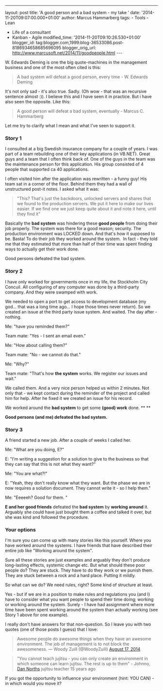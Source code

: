 ---
layout: post
title: 'A good person and a bad system - my take '
date: '2014-11-20T09:07:00.000+01:00'
author: Marcus Hammarberg
tags: -
Tools - Lean
  - Life of a consultant
   - Kanban - Agile
modified_time: '2014-11-20T09:10:26.530+01:00'
blogger_id: tag:blogger.com,1999:blog-36533086.post-8186934658685696095
blogger_orig_url: http://www.marcusoft.net/2014/11/goodpeople.html ---

<div dir="ltr" style="text-align: left;" trbidi="on">

W. Edwards Deming is one the big quote-machines in the management
business and one of the most often cited is this:

> A bad system will defeat a good person, every time - W. Edwards
> Deming 

It's not only sad - it's also true. Sadly. (Oh wow - that was an
recursive sentence almost :)). I believe this and I have seen it in
practice. But i have also seen the opposite. Like this:

> A good person will defeat a bad system, eventually - Marcus C.
> Hammarberg

Let me try to clarify what I mean and what I've seen to support it.



### Story 1

<div>

I consulted at a big Swedish insurance company for a couple of years. I
was part of a team rebuilding one of their key applications (in VB.NET).
Great guys and a team that I often think back of. One of the guys in the
team was the maintenance person for this application. His group
consisted of 4 people that supported ca 40 applications. 

</div>

<div>



</div>

<div>

I often visited him after the application was rewritten - a funny guy!
His team sat in a corner of the floor. Behind them they had a wall of
unstructured post-it notes. I asked what it was:

</div>

> "This? That's just the backdoors, unlocked servers and shares that we
> found to the production servers. We put it here to make our lives
> easier. If we find one we just keep quite about it and note it here,
> until they find it" 

Basically the **bad system** was hindering these **good people** from
doing their job properly. The system was there for a good reason;
security. The production environment was LOCKED down. And that's how it
supposed to be. Basta! To do their job they worked around the
system.  In fact - they told me that they estimated that more than half
of their time was spent finding ways to actually get their work done.

Good persons defeated the bad system.

### Story 2

<div>

I have only worked for governments once in my life, the Stockholm City
Concuil. All configuring of any computer was done by a third-party
company. And they were swamped with work. 

</div>

<div>



</div>

<div>

We needed to open a port to get access to development database (my
god... that was a long time ago... I hope those times never return). So
we created an issue at the third party issue system. And waited. The day
after - nothing.

</div>

<div>



</div>

<div>

Me: "have you reminded them?"

</div>

<div>

Team mate: "Yes - I sent an email even."

</div>

<div>

Me: "How about calling them?"

</div>

<div>

Team mate: "No - we cannot do that."

</div>

<div>

Me: "Why?"

</div>

<div>

Team mate: "That's how **the system** works. We register our issues and
wait."

</div>

<div>



</div>

<div>

We called them. And a very nice person helped us within 2 minutes. Not
only that - we kept contact during the reminder of the project and
called him for help. After he fixed it we created an issue for his
record. 

</div>

<div>



</div>

<div>

We worked around the **bad system** to get some **(good) work**
done. ** **

</div>

<div>

**Good persons (and me) defeated the bad system.**

</div>

### Story 3

<div>

A friend started a new job. After a couple of weeks I called her. 

</div>

<div>

Me: "What are you doing, E?"

</div>

<div>

E: "I'm writing a suggestion for a solution to give to the business so
that they can say that this is not what they want?"

</div>

<div>

Me: "You are what?!"

</div>

<div>

E: "Yeah, they don't really know what they want. But the phase we are in
now requires a solution document. They cannot write it - so I help
them."

</div>

<div>

Me: "Eeeeeh? Good for them. "

</div>

<div>



</div>

<div>

**E and her good friends** defeated the **bad system** by **working
around** it. Arguably she could have just bought them a coffee and
talked it over, but she was kind and followed the procedure. 

</div>

### Your options

<div>

I'm sure you can come up with many stories like this yourself. Where you
have worked around the systems. I have friends that have described their
entire job like "Working around the system". 

</div>

<div>



</div>

<div>

Sure all these stories are just examples and arguably they don't produce
long-lasting effects, systemic change etc. But what should these poor
people do? They are stuck. They have to do they work or we punish them.
They are stuck between a rock and a hard place. Putting it mildly. 

</div>

<div>



</div>

<div>

So what can we do? We need rules, right? Some kind of structure at
least. 

</div>

<div>



</div>

<div>

Yes - but if we are in a position to make rules and regulations you (and
I) have to consider what you want people to spend their time doing;
working or working around the system. Surely - I have had assignment
where more time have been spent working around the system than actually
working (see Story 1 above for one example). 

</div>

<div>



</div>

<div>

I really don't have answers for that non-question. So I leave you with
two quotes (one of those posts I guess) that I love:

</div>

<div>

> Awesome people do awesome things when they have an awesome
> environment. The job of management is to not block the awesomeness.
> — Woody Zuill (@WoodyZuill) [August 17,
> 2014](https://twitter.com/WoodyZuill/status/500813604720230401)

</div>

<div>

> "You cannot teach jujitsu - you can only create an environment in
> which someone can learn jujitsu. The rest is up to them" - Johnno,
> <a href="http://dannorth.net/" target="_blank">Dan Norths</a> jujitsu
> teacher 15 years ago 

</div>

<div>

If you got the opportunity to influence your environment (hint: YOU
CAN) - in which would you move it? 

</div>

</div>
